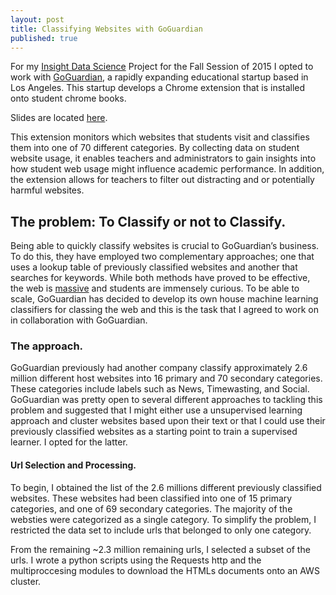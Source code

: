 ```yaml
---
layout: post
title: Classifying Websites with GoGuardian
published: true
---
```




For my [Insight Data Science](http://insightdatascience.com) Project for the Fall Session of 2015 I opted to work with [GoGuardian](https://www.goguardian.com), a rapidly expanding educational startup based in Los Angeles. This startup develops a Chrome extension that is installed onto student chrome books. 

Slides are located [here](https://speakerdeck.com/christopherrivera/insight-project). 
 
This extension monitors which websites that students visit and classifies them into one of 70 different categories. By collecting data on student website usage, it enables teachers and administrators to gain insights into how student web usage might influence academic performance. In addition, the extension allows for teachers to filter out distracting and or potentially harmful websites.  
 
## The problem: To Classify or not to Classify. 
Being able to quickly classify websites is crucial to GoGuardian’s business. To do this, they have employed two complementary approaches; one that uses a lookup table of previously classified websites and another that searches for keywords. While both methods have proved to be effective, the web is [massive](http://www.internetlivestats.com/total-number-of-websites/) and students are immensely curious. To be able to scale, GoGuardian has decided to develop its own house machine learning classifiers for classing the web and this is the task that I agreed to work on in collaboration with GoGuardian.  

### The approach. 
GoGuardian previously had another company classify approximately 2.6 million different host websites into 16 primary and 70 secondary categories. These categories include labels such as News, Timewasting, and Social. GoGuardian was pretty open to several different approaches to tackling this problem and suggested that I might either use a unsupervised learning approach and cluster websites based upon their text or that I could use their previously classified websites as a starting point to train a supervised learner. I opted for the latter. 

#### Url Selection and Processing. 
To begin, I obtained the list of the 2.6 millions different previously classified websites. These websites had been classified into one of 15 primary categories, and one of 69 secondary categories. The majority of the websties were categorized as a single category. To simplify the problem, I restricted the data set to include urls that belonged to only one category. 

From the remaining ~2.3 million remaining urls, I selected a subset of the urls. I wrote a python scripts using the Requests http and the multiproccesing modules to download the HTMLs documents onto an AWS cluster.  